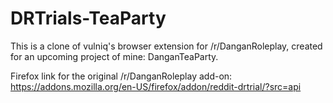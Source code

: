 # DRTrials-TeaParty

This is a clone of vulniq's browser extension for /r/DanganRoleplay, created for an upcoming project of mine: DanganTeaParty.

Firefox link for the original /r/DanganRoleplay add-on: https://addons.mozilla.org/en-US/firefox/addon/reddit-drtrial/?src=api
